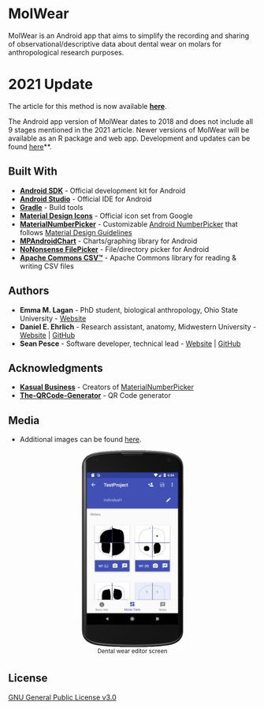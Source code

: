 # MolWear  

MolWear is an Android app that aims to simplify the recording and sharing of observational/descriptive data about dental wear on molars for anthropological research purposes.  


# 2021 Update  
The article for this method is now available **[here](https://doi.org/10.1002/ajpa.24238)**.  

The Android app version of MolWear dates to 2018 and does not include all 9 stages mentioned in the 2021 article. Newer versions of MolWear will be available as an R package and web app. Development and updates can be found [here](https://github.com/ehrlichd/molweaR)**.


## Built With  

 * **[Android SDK](https://developer.android.com/studio/index.html)** - Official development kit for Android  
 * **[Android Studio](https://developer.android.com/studio/)** - Official IDE for Android  
 * **[Gradle](https://gradle.org/)** - Build tools  
 * **[Material Design Icons](https://material.io/icons)** - Official icon set from Google  
 * **[MaterialNumberPicker](https://github.com/KasualBusiness/MaterialNumberPicker)** - Customizable [Android NumberPicker](https://developer.android.com/reference/android/widget/NumberPicker.html) that follows [Material Design Guidelines](https://developer.android.com/design/index.html)  
 * **[MPAndroidChart](https://github.com/PhilJay/MPAndroidChart/)** - Charts/graphing library for Android  
 * **[NoNonsense FilePicker](https://github.com/spacecowboy/NoNonsense-FilePicker)** - File/directory picker for Android  
 * **[Apache Commons CSV™](https://commons.apache.org/proper/commons-csv)** - Apache Commons library for reading & writing CSV files  

 
## Authors  

 * **Emma M. Lagan** - PhD student, biological anthropology, Ohio State University - [Website](http://as.nyu.edu/anthropology/graduate/alumni/masters-alumni-in-human-skeletal-biology-track/emma-lagan.html)  
 * **Daniel E. Ehrlich** - Research assistant, anatomy, Midwestern University - [Website](https://as.nyu.edu/anthropology/graduate/alumni/masters-alumni-in-human-skeletal-biology-track/daniel-ehrlich.html) | [GitHub](https://github.com/ehrlichd)  
 * **Sean Pesce** - Software developer, technical lead - [Website](https://SeanPesce.github.io) | [GitHub](https://github.com/SeanPesce)  


## Acknowledgments  

 * **[Kasual Business](http://www.kasual.biz/)** - Creators of [MaterialNumberPicker](https://github.com/KasualBusiness/MaterialNumberPicker)  
 * **[The-QRCode-Generator](https://www.the-qrcode-generator.com/)** - QR Code generator


## Media  

 * Additional images can be found [here](docs/images).  

<p align="center">
<img align="center" title="Dental wear editor screen (click to see full size)" src="https://github.com/SeanPesce/Molar-Wear/blob/master/docs/images/04.jpg?raw=true" alt="Screenshot" height="400px">
<br>
<sup>Dental wear editor screen</sup>
</p>  


## License  

[GNU General Public License v3.0](LICENSE)  

